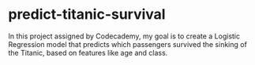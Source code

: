 # predict-titanic-survival
In this project assigned by Codecademy, my goal is to create a Logistic Regression model that predicts which passengers survived the sinking of the Titanic, based on features like age and class.
